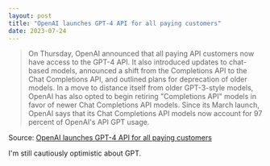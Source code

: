 ```yaml
---
layout: post
title: "OpenAI launches GPT-4 API for all paying customers"
date: 2023-07-24
---
```


> On Thursday, OpenAI announced that all paying API customers now have
access to the GPT-4 API. It also introduced updates to chat-based models,
announced a shift from the Completions API to the Chat Completions API, and
outlined plans for deprecation of older models. In a move to distance
itself from older GPT-3-style models, OpenAI has also opted to begin
retiring "Completions API" models in favor of newer Chat Completions API
models. Since its March launch, OpenAI says that its Chat Completions API
models now account for 97 percent of OpenAI's API GPT usage.

Source: [OpenAI launches GPT-4 API for all paying customers](
https://arstechnica.com/information-technology/2023/07/openais-most-powerful-chatbot-api-rolls-out-for-all-paying-customers/
)

I'm still cautiously optimistic about GPT.

